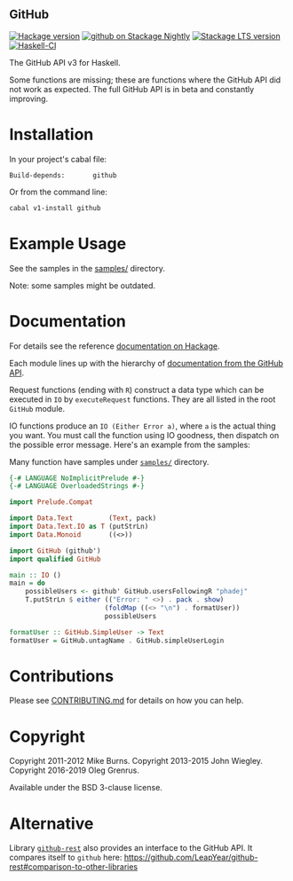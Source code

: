 GitHub
------

[![Hackage version](https://img.shields.io/hackage/v/github.svg?label=Hackage&color=informational)](http://hackage.haskell.org/package/github)
[![github on Stackage Nightly](https://stackage.org/package/github/badge/nightly)](https://stackage.org/nightly/package/github)
[![Stackage LTS version](https://www.stackage.org/package/github/badge/lts?label=Stackage)](https://www.stackage.org/package/github)
[![Haskell-CI](https://github.com/haskell-github/github/actions/workflows/haskell-ci.yml/badge.svg)](https://github.com/haskell-github/github/actions/workflows/haskell-ci.yml)

The GitHub API v3 for Haskell.

Some functions are missing; these are functions where the GitHub API did
not work as expected. The full GitHub API is in beta and constantly
improving.

Installation
============

In your project's cabal file:

```cabal
Build-depends:       github
```

Or from the command line:

```sh
cabal v1-install github
```

Example Usage
=============

See the samples in the
[samples/](https://github.com/haskell-github/github/tree/master/samples) directory.

Note: some samples might be outdated.

Documentation
=============

For details see the reference [documentation on Hackage][hackage].

Each module lines up with the hierarchy of
[documentation from the GitHub API](https://docs.github.com/en/rest).

Request functions (ending with `R`) construct a data type which can be executed
in `IO` by `executeRequest` functions. They are all listed in the root `GitHub`
module.

IO functions produce an `IO (Either Error a)`, where `a` is the actual thing
you want. You must call the function using IO goodness, then dispatch on the
possible error message. Here's an example from the samples:

Many function have samples under
[`samples/`](https://github.com/haskell-github/github/tree/master/samples) directory.

```hs
{-# LANGUAGE NoImplicitPrelude #-}
{-# LANGUAGE OverloadedStrings #-}

import Prelude.Compat

import Data.Text         (Text, pack)
import Data.Text.IO as T (putStrLn)
import Data.Monoid       ((<>))

import GitHub (github')
import qualified GitHub

main :: IO ()
main = do
    possibleUsers <- github' GitHub.usersFollowingR "phadej"
    T.putStrLn $ either (("Error: " <>) . pack . show)
                        (foldMap ((<> "\n") . formatUser))
                        possibleUsers

formatUser :: GitHub.SimpleUser -> Text
formatUser = GitHub.untagName . GitHub.simpleUserLogin
```

Contributions
=============

Please see
[CONTRIBUTING.md](https://github.com/haskell-github/github/blob/master/CONTRIBUTING.md)
for details on how you can help.

Copyright
=========

Copyright 2011-2012 Mike Burns.
Copyright 2013-2015 John Wiegley.
Copyright 2016-2019 Oleg Grenrus.

Available under the BSD 3-clause license.

[hackage]: https://hackage.haskell.org/package/github "Hackage"

Alternative
===========

Library [`github-rest`](https://hackage.haskell.org/package/github-rest)
also provides an interface to the GitHub API.
It compares itself to `github` here:
https://github.com/LeapYear/github-rest#comparison-to-other-libraries
